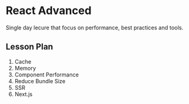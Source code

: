 # React Advanced

Single day lecure that focus on performance, best practices and tools.

## Lesson Plan

1. Cache
2. Memory
3. Component Performance
4. Reduce Bundle Size
5. SSR
6. Next.js